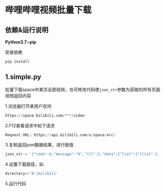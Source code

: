 #  哔哩哔哩视频批量下载

## 依赖&运行说明
**Python3.7**+**pip**

安装依赖
```python
pip install 
```


## 1.simple.py
批量下载space中某页全部视频，也可修改代码使`json_str`参数为获取的所有页面视频返回内容

1.浏览器打开某用户空间
```python
https://space.bilibili.com/***/video
```
2.F12查看请求中如下请求
```python
Request URL: https://api.bilibili.com/x/space/arc/
```
3.复制返回json数据结果，进行赋值
```python
json_str = '{"code":0,"message":"0","ttl":1,"data":{"list":{"tlist":{......}}'
```
4.设置下载路径，如
```python
directory=r'D:\bilibili'
```
5.运行代码